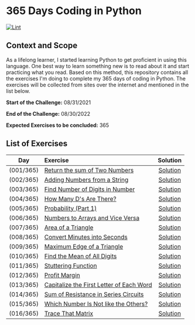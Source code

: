# 365 Days Coding in Python

[![Lint](https://github.com/klauddius/365days-python-coding/actions/workflows/lint.yml/badge.svg?branch=master)](https://github.com/klauddius/365days-python-coding/actions/workflows/lint.yml)

## Context and Scope

As a lifelong learner, I started learning Python to get proficient in using this language. One best way to learn 
something new is to read about it and start practicing what you read. Based on this method, this repository contains all
the exercises I'm doing to complete my 365 days of coding in Python. The exercises will be collected from sites over the
internet and mentioned in the list below.

**Start of the Challenge:** 08/31/2021

**End of the Challenge:** 08/30/2022

**Expected Exercises to be concluded:** 365

## List of Exercises

|Day|Exercise|Solution|
|:---:|:---|:---:|
| (001/365) | [Return the sum of Two Numbers](https://edabit.com/challenge/3LpBLgNRyaHMvNb4j) | [Solution](src/python/day1.py)  |
| (002/365) | [Adding Numbers from a String](https://edabit.com/challenge/stAFzKqQnWHztzrAW) | [Solution](src/python/day2.py)  |
| (003/365) | [Find Number of Digits in Number](https://edabit.com/challenge/iqaQLvS7yfGR2wJyL) | [Solution](src/python/day3.py)  |
| (004/365) | [How Many D's Are There?](https://edabit.com/challenge/xdSKkXQkkMroNzq8C) | [Solution](src/python/day4.py)  |
| (005/365) | [Probability (Part 1)](https://edabit.com/challenge/LMjficQtWW36a3by3) | [Solution](src/python/day5.py)  |
| (006/365) | [Numbers to Arrays and Vice Versa](https://edabit.com/challenge/L9nvCobbYyGgKpWi8) | [Solution](src/python/day6.py)  |
| (007/365) | [Area of a Triangle](https://edabit.com/challenge/aWLTzrRsrw7RakYrN) | [Solution](src/python/day7.py)  |
| (008/365) | [Convert Minutes into Seconds](https://edabit.com/challenge/FQyaaJx7orS7tiwz8) | [Solution](src/python/day8.py)  |
| (009/365) | [Maximum Edge of a Triangle](https://edabit.com/challenge/Zerwo2AENbvRZTe83) | [Solution](src/python/day9.py)  |
| (010/365) | [Find the Mean of All Digits](https://edabit.com/challenge/BZ4mMcEz3aqosEtbC) | [Solution](src/python/day10.py)  |
| (011/365) | [Stuttering Function](https://edabit.com/challenge/gt9LLufDCMHKMioh2) | [Solution](src/python/day11.py)  |
| (012/365) | [Profit Margin](https://edabit.com/challenge/st8HBr2HMup6mD6z5) | [Solution](src/python/day12.py)  |
| (013/365) | [Capitalize the First Letter of Each Word](https://edabit.com/challenge/hxr3ZyPw2bZzrHEsf) | [Solution](src/python/day13.py)  |
| (014/365) | [Sum of Resistance in Series Circuits](https://edabit.com/challenge/gzmFeaXwFv8X6pBGq) | [Solution](src/python/day14.py)  |
| (015/365) | [Which Number Is Not like the Others?](https://edabit.com/challenge/GaXXfmpM72yCHag9T) | [Solution](src/python/day15.py)  |
| (016/365) | [Trace That Matrix](https://edabit.com/challenge/PGXeFPN6buQDXXwPm) | [Solution](src/python/day16.py)  |


